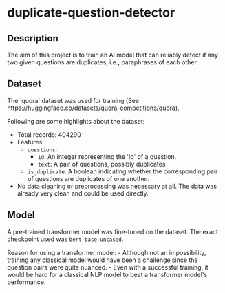 # duplicate-question-detector

## Description
The aim of this project is to train an AI model that can reliably detect if any two given questions are duplicates, i.e., paraphrases of each other.

## Dataset
The 'quora' dataset was used for training (See https://huggingface.co/datasets/quora-competitions/quora). 

Following are some highlights about the dataset:
- Total records: 404290
- Features:
    - `questions`:
        - `id`: An integer representing the 'id' of a question.
        - `text`: A pair of questions, possibly duplicates
    - `is_duplicate`: A boolean indicating whether the corresponding pair of questions are duplicates of one another.
- No data cleaning or preprocessing was necessary at all. The data was already very clean and could be used directly.

## Model
A pre-trained transformer model was fine-tuned on the dataset. The exact checkpoint used was `bert-base-uncased`.

Reason for using a transformer model:
    - Although not an impossibility, training any classical model would have been a challenge since the question pairs were quite nuanced. 
    - Even with a successful training, it would be hard for a classical NLP model to beat a transformer model's performance.
